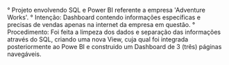° Projeto envolvendo SQL e Power BI referente a empresa 'Adventure Works'.
° Intenção: Dashboard contendo informações específicas e precisas de vendas apenas na internet da empresa em questão.
° Procedimento: Foi feita a limpeza dos dados e separação das informações através do SQL, criando uma nova View, cuja qual foi integrada posteriormente ao Powe BI e construido um Dashboard de 3 (três) páginas navegáveis.
